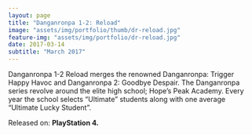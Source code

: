 ```yaml
---
layout: page
title: "Danganronpa 1-2: Reload"
image: "assets/img/portfolio/thumb/dr-reload.jpg"
feature-img: "assets/img/portfolio/dr-reload.jpg"
date: 2017-03-14
subtitle: "March 2017"
---
```


Danganronpa 1-2 Reload merges the renowned Danganronpa: Trigger Happy Havoc and Danganronpa 2: Goodbye Despair.
The Danganronpa series revolve around the elite high school; Hope’s Peak Academy. Every year the school selects “Ultimate” students along with one average “Ultimate Lucky Student”.

Released on: **PlayStation 4.**